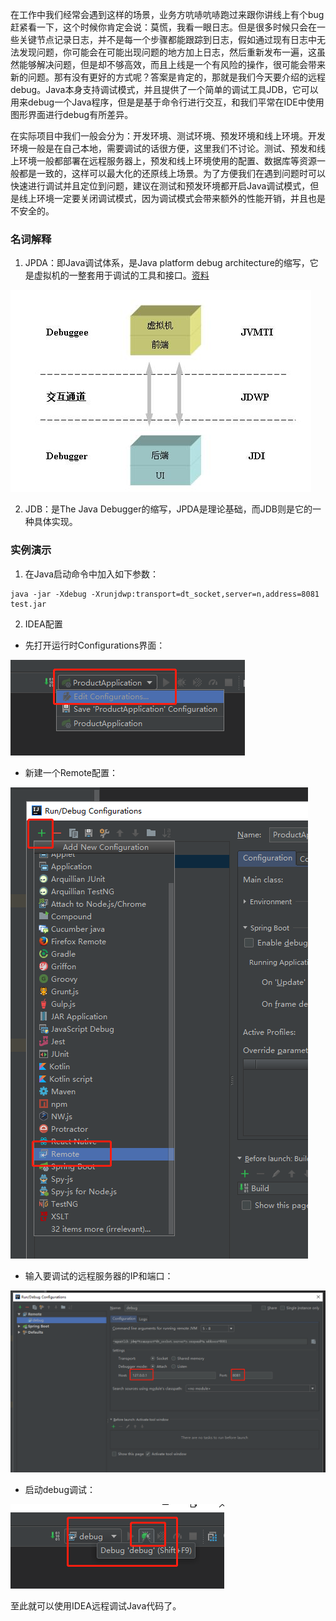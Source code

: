 在工作中我们经常会遇到这样的场景，业务方吭哧吭哧跑过来跟你讲线上有个bug赶紧看一下，这个时候你肯定会说：莫慌，我看一眼日志。但是很多时候只会在一些关键节点记录日志，并不是每一个步骤都能跟踪到日志，假如通过现有日志中无法发现问题，你可能会在可能出现问题的地方加上日志，然后重新发布一遍，这虽然能够解决问题，但是却不够高效，而且上线是一个有风险的操作，很可能会带来新的问题。那有没有更好的方式呢？答案是肯定的，那就是我们今天要介绍的远程debug。Java本身支持调试模式，并且提供了一个简单的调试工具JDB，它可以用来debug一个Java程序，但是是基于命令行进行交互，和我们平常在IDE中使用图形界面进行debug有所差异。

在实际项目中我们一般会分为：开发环境、测试环境、预发环境和线上环境。开发环境一般是在自己本地，需要调试的话很方便，这里我们不讨论。测试、预发和线上环境一般都部署在远程服务器上，预发和线上环境使用的配置、数据库等资源一般都是一致的，这样可以最大化的还原线上场景。为了方便我们在遇到问题时可以快速进行调试并且定位到问题，建议在测试和预发环境都开启Java调试模式，但是线上环境一定要关闭调试模式，因为调试模式会带来额外的性能开销，并且也是不安全的。
### 名词解释
1. JPDA：即Java调试体系，是Java platform debug architecture的缩写，它是虚拟机的一整套用于调试的工具和接口。[资料](https://www.ibm.com/developerworks/cn/java/j-lo-jpda1/index.html?ca=drs-)

![在这里插入图片描述](./resource/jpda.jpg?x-oss-process=image/watermark,type_ZmFuZ3poZW5naGVpdGk,shadow_10,text_aHR0cHM6Ly9ibG9nLmNzZG4ubmV0L3R6dzE5OTI=,size_16,color_FFFFFF,t_70)

2. JDB：是The Java Debugger的缩写，JPDA是理论基础，而JDB则是它的一种具体实现。

### 实例演示
1. 在Java启动命令中加入如下参数：
```
java -jar -Xdebug -Xrunjdwp:transport=dt_socket,server=n,address=8081 test.jar
```
2. IDEA配置
- 先打开运行时Configurations界面：

![在这里插入图片描述](./resource/debug-step-1.jpg)

- 新建一个Remote配置：

![在这里插入图片描述](./resource/debug-step-2.jpg?x-oss-process=image/watermark,type_ZmFuZ3poZW5naGVpdGk,shadow_10,text_aHR0cHM6Ly9ibG9nLmNzZG4ubmV0L3R6dzE5OTI=,size_16,color_FFFFFF,t_70)

- 输入要调试的远程服务器的IP和端口：

![在这里插入图片描述](./resource/debug-step-3.jpg?x-oss-process=image/watermark,type_ZmFuZ3poZW5naGVpdGk,shadow_10,text_aHR0cHM6Ly9ibG9nLmNzZG4ubmV0L3R6dzE5OTI=,size_16,color_FFFFFF,t_70)

- 启动debug调试：

![在这里插入图片描述](./resource/debug-step-4.jpg)

至此就可以使用IDEA远程调试Java代码了。
